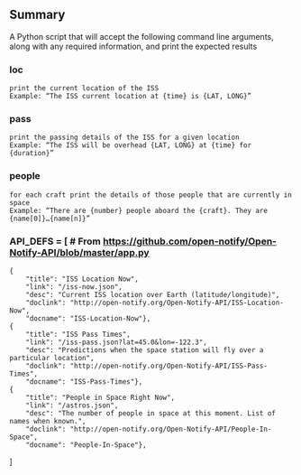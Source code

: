 ## Summary
A Python script that will accept the following command line arguments, along with any required information, and print the expected results
###         loc
    print the current location of the ISS
    Example: “The ISS current location at {time} is {LAT, LONG}”
###         pass
    print the passing details of the ISS for a given location
    Example: “The ISS will be overhead {LAT, LONG} at {time} for {duration}”
###         people
    for each craft print the details of those people that are currently in space
    Example: “There are {number} people aboard the {craft}. They are {name[0]}…{name[n]}”


### API_DEFS = [ # From https://github.com/open-notify/Open-Notify-API/blob/master/app.py
    {
        "title": "ISS Location Now",
        "link": "/iss-now.json",
        "desc": "Current ISS location over Earth (latitude/longitude)",
        "doclink": "http://open-notify.org/Open-Notify-API/ISS-Location-Now",
        "docname": "ISS-Location-Now"},
    {
        "title": "ISS Pass Times",
        "link": "/iss-pass.json?lat=45.0&lon=-122.3",
        "desc": "Predictions when the space station will fly over a particular location",
        "doclink": "http://open-notify.org/Open-Notify-API/ISS-Pass-Times",
        "docname": "ISS-Pass-Times"},
    {
        "title": "People in Space Right Now",
        "link": "/astros.json",
        "desc": "The number of people in space at this moment. List of names when known.",
        "doclink": "http://open-notify.org/Open-Notify-API/People-In-Space",
        "docname": "People-In-Space"},
]

